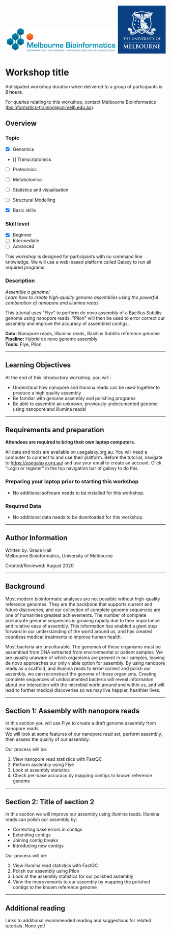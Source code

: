 <img src="../media/melbioinf_logo.png" width="350"> <img src="../media/PRIMARY_A_Vertical_Housed_RGB.png" width="150">

# Workshop title

Anticipated workshop duration when delivered to a group of participants is **2 hours**.  

For queries relating to this workshop, contact Melbourne Bioinformatics (bioinformatics-training@unimelb.edu.au).

## Overview

### Topic

* [x] Genomics
* [] Transcriptomics
* [ ] Proteomics
* [ ] Metabolomics
* [ ] Statistics and visualisation
* [ ] Structural Modelling
* [x] Basic skills


### Skill level

* [x] Beginner  
* [ ] Intermediate  
* [ ] Advanced  

This workshop is designed for participants with no command line knowledge. We will use a web-based platform called Galaxy to run all required  programs.


### Description

*Assemble a genome!<br />Learn how to create high-quality genome assemblies using the powerful combination of nanopore and illumina reads*

This tutorial uses "Flye" to perform de novo assembly of a Bacillus Subtilis genome using nanopore reads. "Pilon" will then be used to error correct our assembly and improve the accuracy of assembled contigs.  

**Data:** Nanopore reads, illlumina reads, Bacillus Subtilis reference genome<br />
**Pipeline:** Hybrid de novo genome assembly<br />
**Tools:** Flye, Pilon<br />


-------------------------------
## Learning Objectives

At the end of this introductory workshop, you will :

* Understand how nanopore and illumina reads can be used together to produce a high quality assembly
* Be familiar with genome assembly and polishing programs
* Be able to assemble an unknown, previously undocumented genome using nanopore and illumina reads! 


-------------------------------
## Requirements and preparation

**Attendees are required to bring their own laptop computers.**  

All data and tools are available on usegalaxy.org.au. You will need a computer to connect to and use their platform. 
Before the tutorial, navigate to https://usegalaxy.org.au/ and use your email to create an account. Click "Login or register" in the top navigation bar of galaxy to do this.  


### Preparing your laptop prior to starting this workshop
* No additional software needs to be installed for this workshop.


### Required Data
* No additional data needs to be downloaded for this workshop.


-------------------------------
## Author Information
Written by: Grace Hall  
Melbourne Bioinformatics, University of Melbourne

Created/Reviewed: August 2020


-------------------------------
## Background

Most modern bioinformatic analyses are not possible without high-quality reference genomes. They are the backbone that supports current and future discoveries, and our collection of complete genome sequences are one of humanities greatest achievements. The number of complete prokaryote genome sequences is growing rapidly due to their importance and relative ease of assembly. This information has enabled a giant step forward in our understanding of the world around us, and has created countless medical treatments to improve human health.

Most bacteria are unculturable. The genomes of these organisms must be assembled from DNA extracted from environmental or patient samples. We are usually unaware of which organisms are present in our samples, leaving de novo approaches our only viable option for assembly. By using nanopore reads as a scaffold, and illumina reads to error-correct and polish our assembly, we can reconstruct the genome of these organisms. Creating complete sequences of undocumented bacteria will reveal information about our interaction with the microbial world around and within us, and will lead to further medical discoveries so we may live happier, healthier lives. 


-------------------------------

## Section 1: Assembly with nanopore reads

In this section you will use Flye to create a draft genome assembly from nanopore reads. <br />
We will look at some features of our nanopore read set, perform assembly, then assess the quality of our assembly. 

Our process will be:

1. View nanopore read statistics with FastQC
2. Perform assembly using Flye
3. Look at assembly statistics
4. Check per-base accuracy by mapping contigs to known reference genome


-------------------------------
## Section 2: Title of section 2

In this section we will improve our assembly using illumina reads. 
Illumina reads can polish our assembly by:

* Correcting base errors in contigs
* Extending contigs
* Joining contig breaks
* Introducing new contigs


Our process will be:

1. View illumina read statistics with FastQC
2. Polish our assembly using Pilon
3. Look at the assembly statistics for our polished assembly
4. View the improvements to our assembly by mapping the polished contigs to the known reference genome

-------------------------------
## Additional reading
Links to additional recommended reading and suggestions for related tutorials.
None yet! 